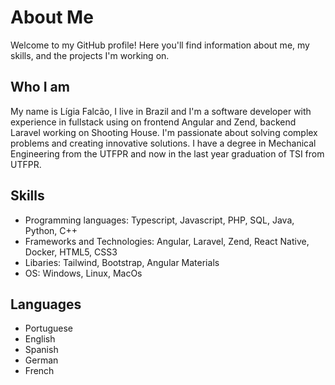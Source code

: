 # About Me

Welcome to my GitHub profile! Here you'll find information about me, my skills, and the projects I'm working on.

## Who I am

My name is Lígia Falcão, I live in Brazil and I'm a software developer with experience in fullstack using on frontend Angular and Zend, backend Laravel working on Shooting House. I'm passionate about solving complex problems and creating innovative solutions. I have a degree in Mechanical Engineering from the UTFPR and now in the last year graduation of TSI from UTFPR. 

## Skills

- Programming languages: Typescript, Javascript, PHP, SQL, Java, Python, C++
- Frameworks and Technologies: Angular, Laravel, Zend, React Native, Docker, HTML5, CSS3
- Libaries: Tailwind, Bootstrap, Angular Materials
- OS: Windows, Linux, MacOs

## Languages

- Portuguese
- English
- Spanish
- German
- French
